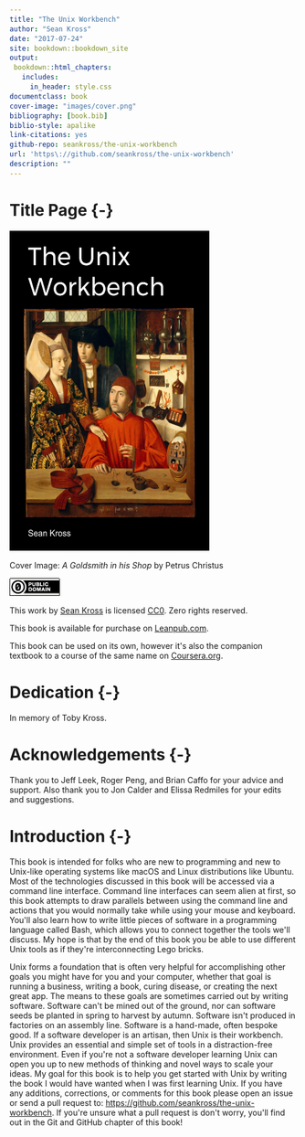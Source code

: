 ```yaml
--- 
title: "The Unix Workbench"
author: "Sean Kross"
date: "2017-07-24"
site: bookdown::bookdown_site
output:
 bookdown::html_chapters:
   includes:
     in_header: style.css
documentclass: book
cover-image: "images/cover.png"
bibliography: [book.bib]
biblio-style: apalike
link-citations: yes
github-repo: seankross/the-unix-workbench
url: 'https\://github.com/seankross/the-unix-workbench'
description: ""
---
```


# Title Page {-}

<img src="images/cover.png" width="350" height="560" alt="Cover image" />

Cover Image: *A Goldsmith in his Shop* by Petrus Christus

[![CC0](images/cc0.png)](https://creativecommons.org/publicdomain/zero/1.0/)

This work by [Sean Kross](http://seankross.com) is licensed 
[CC0](https://creativecommons.org/publicdomain/zero/1.0/). Zero rights reserved.

This book is available for purchase on [Leanpub.com](https://leanpub.com/unix).

This book can be used on its own, however it's also the companion textbook to
a course of the same name on [Coursera.org](https://www.coursera.org/learn/unix).

# Dedication {-}

In memory of Toby Kross.

# Acknowledgements {-}

Thank you to Jeff Leek, Roger Peng, and Brian Caffo for your advice and support.
Also thank you to Jon Calder and Elissa Redmiles for your edits and suggestions.

# Introduction {-}

This book is intended for folks who are new to programming and new to Unix-like
operating systems like macOS and Linux distributions like Ubuntu. Most of the
technologies discussed in this book will be accessed via a command line
interface. Command line 
interfaces can seem alien at first, so this book
attempts to draw parallels between using the command line and actions that you
would normally take while using your mouse and keyboard.
You'll also learn how to write little pieces of software in a programming
language called Bash, which allows you to connect together the tools we'll
discuss. My hope is that by the end of this book you be able to use different
Unix tools as if they're interconnecting Lego bricks.

Unix forms a foundation that is often very helpful for
accomplishing other goals you might have for you and your computer, whether
that goal is running a business, writing a book, curing disease, or creating
the next great app. The means to these goals are sometimes carried out by
writing software.
Software can't be mined out of the ground, nor can software seeds be planted in
spring to harvest by autumn. Software isn't produced in factories on an
assembly line. Software is a hand-made, often bespoke good. If a software
developer is an artisan, then Unix is their workbench. Unix provides an
essential and simple set of tools in a distraction-free environment. Even if
you're not a software developer learning Unix can open you up to new methods
of thinking and novel ways to scale your ideas. My goal
for this book is to help you get started with Unix by writing the book I would
have wanted when I was first learning Unix. If you have any additions,
corrections, or comments for this book please open an issue or send a pull
request to: https://github.com/seankross/the-unix-workbench. If you're unsure
what a pull request is don't worry, you'll find out in the Git and GitHub
chapter of this book!
